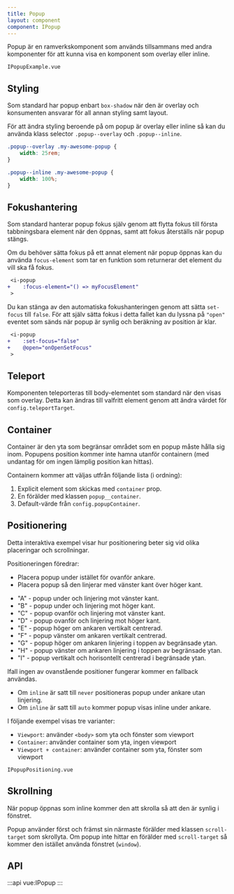 ```yaml
---
title: Popup
layout: component
component: IPopup
---
```


Popup är en ramverkskomponent som används tillsammans med andra komponenter för att kunna visa en komponent som overlay eller inline.

```import
IPopupExample.vue
```

## Styling

Som standard har popup enbart `box-shadow` när den är overlay och konsumenten ansvarar för all annan styling samt layout.

För att ändra styling beroende på om popup är overlay eller inline så kan du använda klass selector `.popup--overlay` och `.popup--inline`.

```scss
.popup--overlay .my-awesome-popup {
    width: 25rem;
}

.popup--inline .my-awesome-popup {
    width: 100%;
}
```

## Fokushantering

Som standard hanterar popup fokus själv genom att flytta fokus till första tabbningsbara element när den öppnas,
samt att fokus återställs när popup stängs.

Om du behöver sätta fokus på ett annat element när popup öppnas kan du
använda `focus-element` som tar en funktion som returnerar det element du vill ska få fokus.

```diff
 <i-popup
+    :focus-element="() => myFocusElement"
 >
```

Du kan stänga av den automatiska fokushanteringen genom att sätta `set-focus` till `false`.
För att själv sätta fokus i detta fallet kan du lyssna på `"open"` eventet
som sänds när popup är synlig och beräkning av position är klar.

```diff
 <i-popup
+    :set-focus="false"
+    @open="onOpenSetFocus"
 >
```

## Teleport

Komponenten teleporteras till body-elementet som standard när den visas som overlay.
Detta kan ändras till valfritt element genom att ändra värdet för `config.teleportTarget`.

## Container

Container är den yta som begränsar området som en popup måste hålla sig inom.
Popupens position kommer inte hamna utanför containern (med undantag för om ingen lämplig position kan hittas).

Containern kommer att väljas utfrån följande lista (i ordning):

1. Explicit element som skickas med `container` prop.
2. En förälder med klassen `popup__container`.
3. Default-värde från `config.popupContainer`.

## Positionering

Detta interaktiva exempel visar hur positionering beter sig vid olika placeringar och scrollningar.

Positioneringen föredrar:

-   Placera popup under istället för ovanför ankare.
-   Placera popup så den linjerar med vänster kant över höger kant.

*   "A" - popup under och linjering mot vänster kant.
*   "B" - popup under och linjering mot höger kant.
*   "C" - popup ovanför och linjering mot vänster kant.
*   "D" - popup ovanför och linjering mot höger kant.
*   "E" - popup höger om ankaren vertikalt centrerad.
*   "F" - popup vänster om ankaren vertikalt centrerad.
*   "G" - popup höger om ankaren linjering i toppen av begränsade ytan.
*   "H" - popup vänster om ankaren linjering i toppen av begränsade ytan.
*   "I" - popup vertikalt och horisontellt centrerad i begränsade ytan.

Ifall ingen av ovanstående positioner fungerar kommer en fallback användas.

-   Om `inline` är satt till `never` positioneras popup under ankare utan linjering.
-   Om `inline` är satt till `auto` kommer popup visas inline under ankare.

I följande exempel visas tre varianter:

-   `Viewport`: använder `<body>` som yta och fönster som viewport
-   `Container`: använder container som yta, ingen viewport
-   `Viewport + container`: använder container som yta, fönster som viewport

```import
IPopupPositioning.vue
```

## Skrollning

När popup öppnas som inline kommer den att skrolla så att den är synlig i fönstret.

Popup använder först och främst sin närmaste förälder med klassen `scroll-target` som skrollyta.
Om popup inte hittar en förälder med `scroll-target` så kommer den istället använda fönstret (`window`).

## API

:::api
vue:IPopup
:::
